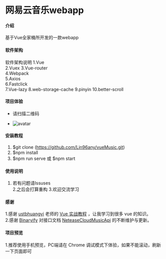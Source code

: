 # 网易云音乐webapp

#### 介绍

基于Vue全家桶所开发的一款webapp

#### 软件架构

软件架构说明
1.Vue  
2.Vuex
3.Vue-router  
4.Webpack  
5.Axios  
6.Fastclick  
7.Vue-lazy
8.web-storage-cache
9.pinyin
10.better-scroll

#### 项目体验

+ 请扫描二维码  

+ ![avatar](http://mills-lin.oss-cn-hangzhou.aliyuncs.com/images/%E4%BA%8C%E7%BB%B4%E7%A0%81%E5%9B%BE%E7%89%87_2%E6%9C%8827%E6%97%A521%E6%97%B625%E5%88%8654%E7%A7%92.png)

#### 安装教程

1. $git clone (<https://github.com/Lin96any/vueMusic.git>)
2. $npm install
3. $npm run serve 或 $npm start

#### 使用说明

1. 若有问题请Issuses  
2.之后会打算重构
3.欢迎交流学习

#### 感谢
1.感谢 [ustbhuangyi](https://github.com/ustbhuangyi) 老师的 [Vue 实战教程](http://coding.imooc.com/class/107.html) ，让我学习到很多 vue 的知识。  
2.感谢 [Binaryify](https://github.com/Binaryify) 对接口文档 [NeteaseCloudMusicApi](https://binaryify.github.io/NeteaseCloudMusicApi/#/?id=neteasecloudmusicapi) 的不断维护与更新。

#### 项目预览
1.推荐使用手机预览，PC端请在 Chrome 调试模式下体验，如果不能滚动，刷新一下页面即可
